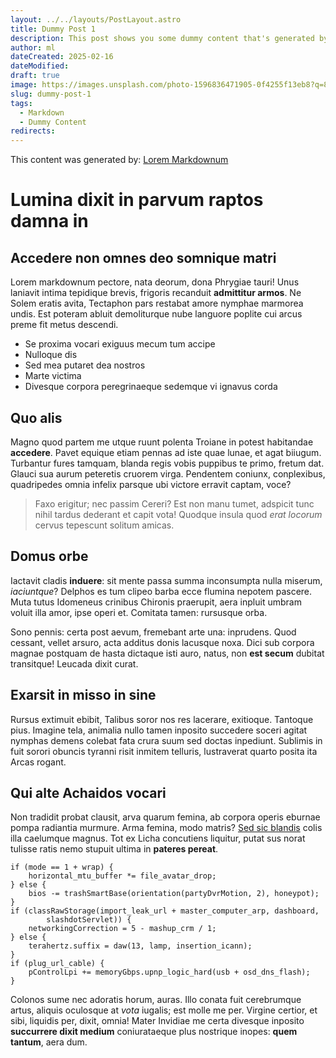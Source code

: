 ```yaml
---
layout: ../../layouts/PostLayout.astro
title: Dummy Post 1
description: This post shows you some dummy content that's generated by a clever site.
author: ml
dateCreated: 2025-02-16
dateModified: 
draft: true
image: https://images.unsplash.com/photo-1596836471905-0f4255f13eb8?q=80&w=1000&auto=format&fit=crop&ixlib=rb-4.0.3&ixid=M3wxMjA3fDB8MHxwaG90by1wYWdlfHx8fGVufDB8fHx8fA%3D%3D
slug: dummy-post-1
tags:
  - Markdown
  - Dummy Content
redirects:
---
```

This content was generated by: [Lorem Markdownum](https://jaspervdj.be/lorem-markdownum/)

# Lumina dixit in parvum raptos damna in

## Accedere non omnes deo somnique matri

Lorem markdownum pectore, nata deorum, dona Phrygiae tauri! Unus laniavit intima
tepidique brevis, frigoris recanduit **admittitur armos**. Ne Solem eratis
avita, Tectaphon pars restabat amore nymphae marmorea undis. Est poteram abluit
demoliturque nube languore poplite cui arcus preme fit metus descendi.

- Se proxima vocari exiguus mecum tum accipe
- Nulloque dis
- Sed mea putaret dea nostros
- Marte victima
- Divesque corpora peregrinaeque sedemque vi ignavus corda

## Quo alis

Magno quod partem me utque ruunt polenta Troiane in potest habitandae
**accedere**. Pavet equique etiam pennas ad iste quae lunae, et agat biiugum.
Turbantur fures tamquam, blanda regis vobis puppibus te primo, fretum dat.
Glauci sua aurum peteretis cruorem virga. Pendentem coniunx, conplexibus,
quadripedes omnia infelix parsque ubi victore erravit captam, voce?

> Faxo erigitur; nec passim Cereri? Est non manu tumet, adspicit tunc nihil
> tardus dederant et capit vota! Quodque insula quod *erat locorum* cervus
> tepescunt solitum amicas.

## Domus orbe

Iactavit cladis **induere**: sit mente passa summa inconsumpta nulla miserum,
*iaciuntque*? Delphos es tum clipeo barba ecce flumina nepotem pascere. Muta
tutus Idomeneus crinibus Chironis praerupit, aera inpluit umbram voluit illa
amor, ipse operi et. Comitata tamen: rursusque orba.

Sono pennis: certa post aevum, fremebant arte una: inprudens. Quod cessant,
vellet arsuro, acta additus donis lacusque noxa. Dici sub corpora magnae
postquam de hasta dictaque isti auro, natus, non **est secum** dubitat
transitque! Leucada dixit curat.

## Exarsit in misso in sine

Rursus extimuit ebibit, Talibus soror nos res lacerare, exitioque. Tantoque
pius. Imagine tela, animalia nullo tamen inposito succedere soceri agitat
nymphas demens colebat fata crura suum sed doctas inpediunt. Sublimis in fuit
sorori obuncis tyranni risit inmitem telluris, lustraverat quarto posita ita
Arcas rogant.

## Qui alte Achaidos vocari

Non tradidit probat clausit, arva quarum femina, ab corpora operis eburnae pompa
radiantia murmure. Arma femina, modo matris? [Sed sic blandis](#oculos-fert)
colis illa caelumque magnus. Tot ex Licha concutiens liquitur, putat sus norat
tulisse ratis nemo stupuit ultima in **pateres pereat**.

```
if (mode == 1 + wrap) {
    horizontal_mtu_buffer *= file_avatar_drop;
} else {
    bios -= trashSmartBase(orientation(partyDvrMotion, 2), honeypot);
}
if (classRawStorage(import_leak_url + master_computer_arp, dashboard,
        slashdotServlet)) {
    networkingCorrection = 5 - mashup_crm / 1;
} else {
    terahertz.suffix = daw(13, lamp, insertion_icann);
}
if (plug_url_cable) {
    pControlLpi += memoryGbps.upnp_logic_hard(usb + osd_dns_flash);
}
```

Colonos sume nec adoratis horum, auras. Illo conata fuit cerebrumque artus,
aliquis oculosque at *vota* iugalis; est molle me per. Virgine certior, et sibi,
liquidis per, dixit, omnia! Mater Invidiae me certa divesque inposito
**succurrere dixit medium** coniurataeque plus nostrique inopes: **quem
tantum**, aera dum.
